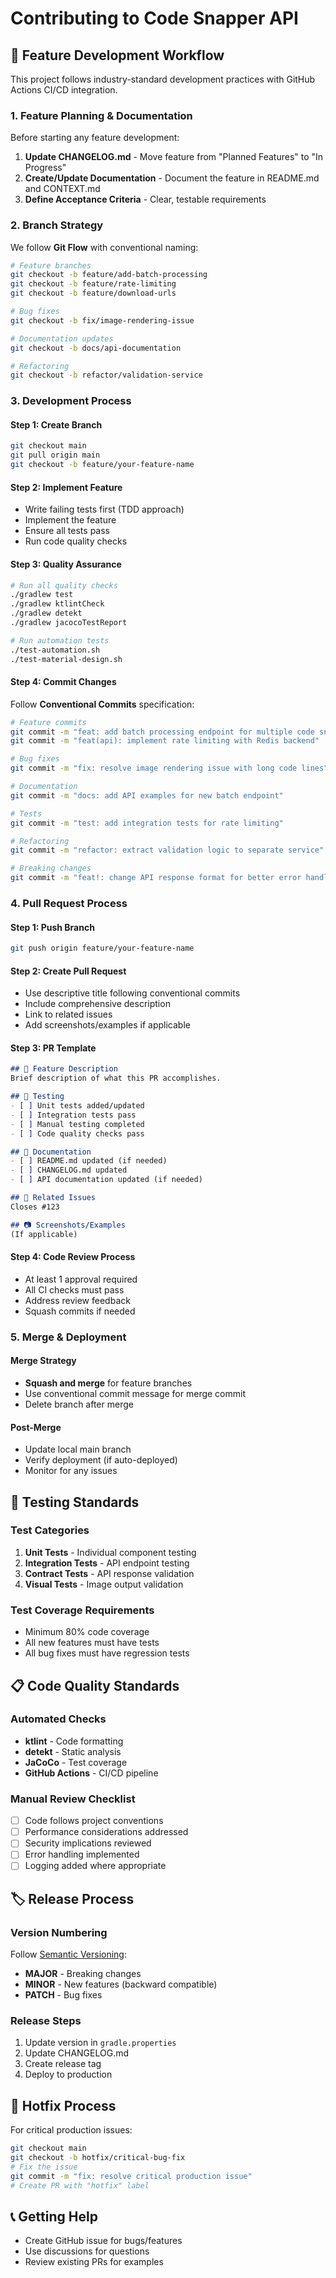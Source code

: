 # Contributing to Code Snapper API

## 🚀 Feature Development Workflow

This project follows industry-standard development practices with GitHub Actions CI/CD integration.

### 1. Feature Planning & Documentation

Before starting any feature development:

1. **Update CHANGELOG.md** - Move feature from "Planned Features" to "In Progress"
2. **Create/Update Documentation** - Document the feature in README.md and CONTEXT.md
3. **Define Acceptance Criteria** - Clear, testable requirements

### 2. Branch Strategy

We follow **Git Flow** with conventional naming:

```bash
# Feature branches
git checkout -b feature/add-batch-processing
git checkout -b feature/rate-limiting
git checkout -b feature/download-urls

# Bug fixes
git checkout -b fix/image-rendering-issue

# Documentation updates
git checkout -b docs/api-documentation

# Refactoring
git checkout -b refactor/validation-service
```

### 3. Development Process

#### Step 1: Create Branch
```bash
git checkout main
git pull origin main
git checkout -b feature/your-feature-name
```

#### Step 2: Implement Feature
- Write failing tests first (TDD approach)
- Implement the feature
- Ensure all tests pass
- Run code quality checks

#### Step 3: Quality Assurance
```bash
# Run all quality checks
./gradlew test
./gradlew ktlintCheck
./gradlew detekt
./gradlew jacocoTestReport

# Run automation tests
./test-automation.sh
./test-material-design.sh
```

#### Step 4: Commit Changes
Follow **Conventional Commits** specification:

```bash
# Feature commits
git commit -m "feat: add batch processing endpoint for multiple code snippets"
git commit -m "feat(api): implement rate limiting with Redis backend"

# Bug fixes
git commit -m "fix: resolve image rendering issue with long code lines"

# Documentation
git commit -m "docs: add API examples for new batch endpoint"

# Tests
git commit -m "test: add integration tests for rate limiting"

# Refactoring
git commit -m "refactor: extract validation logic to separate service"

# Breaking changes
git commit -m "feat!: change API response format for better error handling"
```

### 4. Pull Request Process

#### Step 1: Push Branch
```bash
git push origin feature/your-feature-name
```

#### Step 2: Create Pull Request
- Use descriptive title following conventional commits
- Include comprehensive description
- Link to related issues
- Add screenshots/examples if applicable

#### Step 3: PR Template
```markdown
## 🚀 Feature Description
Brief description of what this PR accomplishes.

## 🧪 Testing
- [ ] Unit tests added/updated
- [ ] Integration tests pass
- [ ] Manual testing completed
- [ ] Code quality checks pass

## 📖 Documentation
- [ ] README.md updated (if needed)
- [ ] CHANGELOG.md updated
- [ ] API documentation updated (if needed)

## 🔗 Related Issues
Closes #123

## 📷 Screenshots/Examples
(If applicable)
```

#### Step 4: Code Review Process
- At least 1 approval required
- All CI checks must pass
- Address review feedback
- Squash commits if needed

### 5. Merge & Deployment

#### Merge Strategy
- **Squash and merge** for feature branches
- Use conventional commit message for merge commit
- Delete branch after merge

#### Post-Merge
- Update local main branch
- Verify deployment (if auto-deployed)
- Monitor for any issues

## 🧪 Testing Standards

### Test Categories
1. **Unit Tests** - Individual component testing
2. **Integration Tests** - API endpoint testing
3. **Contract Tests** - API response validation
4. **Visual Tests** - Image output validation

### Test Coverage Requirements
- Minimum 80% code coverage
- All new features must have tests
- All bug fixes must have regression tests

## 📋 Code Quality Standards

### Automated Checks
- **ktlint** - Code formatting
- **detekt** - Static analysis
- **JaCoCo** - Test coverage
- **GitHub Actions** - CI/CD pipeline

### Manual Review Checklist
- [ ] Code follows project conventions
- [ ] Performance considerations addressed
- [ ] Security implications reviewed
- [ ] Error handling implemented
- [ ] Logging added where appropriate

## 🏷️ Release Process

### Version Numbering
Follow [Semantic Versioning](https://semver.org/):
- **MAJOR** - Breaking changes
- **MINOR** - New features (backward compatible)
- **PATCH** - Bug fixes

### Release Steps
1. Update version in `gradle.properties`
2. Update CHANGELOG.md
3. Create release tag
4. Deploy to production

## 🚨 Hotfix Process

For critical production issues:

```bash
git checkout main
git checkout -b hotfix/critical-bug-fix
# Fix the issue
git commit -m "fix: resolve critical production issue"
# Create PR with "hotfix" label
```

## 📞 Getting Help

- Create GitHub issue for bugs/features
- Use discussions for questions
- Review existing PRs for examples

